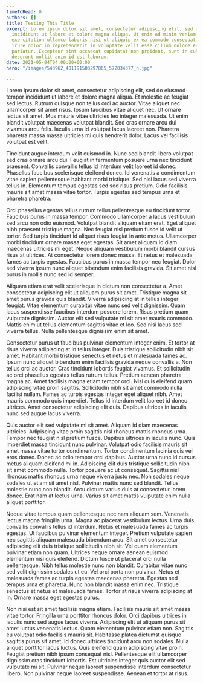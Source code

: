 ```yaml
---
timeToRead: 0
authors: []
title: Testing This Title
excerpt: Lorem ipsum dolor sit amet, consectetur adipiscing elit, sed do eiusmod tempor
  incididunt ut labore et dolore magna aliqua. Ut enim ad minim veniam, quis nostrud
  exercitation ullamco laboris nisi ut aliquip ex ea commodo consequat. Duis aute
  irure dolor in reprehenderit in voluptate velit esse cillum dolore eu fugiat nulla
  pariatur. Excepteur sint occaecat cupidatat non proident, sunt in culpa qui officia
  deserunt mollit anim id est laborum.
date: 2021-05-04T04:00:00+00:00
hero: "/images/543962_401191503297865_572034377_n.jpg"

---
```

Lorem ipsum dolor sit amet, consectetur adipiscing elit, sed do eiusmod tempor incididunt ut labore et dolore magna aliqua. Et molestie ac feugiat sed lectus. Rutrum quisque non tellus orci ac auctor. Vitae aliquet nec ullamcorper sit amet risus. Ipsum faucibus vitae aliquet nec. Ut ornare lectus sit amet. Mus mauris vitae ultricies leo integer malesuada. Ut enim blandit volutpat maecenas volutpat blandit. Sed cras ornare arcu dui vivamus arcu felis. Iaculis urna id volutpat lacus laoreet non. Pharetra pharetra massa massa ultricies mi quis hendrerit dolor. Lacus vel facilisis volutpat est velit.

Tincidunt augue interdum velit euismod in. Nunc sed blandit libero volutpat sed cras ornare arcu dui. Feugiat in fermentum posuere urna nec tincidunt praesent. Convallis convallis tellus id interdum velit laoreet id donec. Phasellus faucibus scelerisque eleifend donec. Id venenatis a condimentum vitae sapien pellentesque habitant morbi tristique. Sed nisi lacus sed viverra tellus in. Elementum tempus egestas sed sed risus pretium. Odio facilisis mauris sit amet massa vitae tortor. Turpis egestas sed tempus urna et pharetra pharetra.

Orci phasellus egestas tellus rutrum tellus pellentesque eu tincidunt tortor. Faucibus purus in massa tempor. Commodo ullamcorper a lacus vestibulum sed arcu non odio euismod. Volutpat blandit aliquam etiam erat. Eget aliquet nibh praesent tristique magna. Nec feugiat nisl pretium fusce id velit ut tortor. Sed turpis tincidunt id aliquet risus feugiat in ante metus. Ullamcorper morbi tincidunt ornare massa eget egestas. Sit amet aliquam id diam maecenas ultricies mi eget. Neque aliquam vestibulum morbi blandit cursus risus at ultrices. At consectetur lorem donec massa. Et netus et malesuada fames ac turpis egestas. Faucibus purus in massa tempor nec feugiat. Dolor sed viverra ipsum nunc aliquet bibendum enim facilisis gravida. Sit amet nisl purus in mollis nunc sed id semper.

Aliquam etiam erat velit scelerisque in dictum non consectetur a. Amet consectetur adipiscing elit ut aliquam purus sit amet. Tristique magna sit amet purus gravida quis blandit. Viverra adipiscing at in tellus integer feugiat. Vitae elementum curabitur vitae nunc sed velit dignissim. Quam lacus suspendisse faucibus interdum posuere lorem. Risus pretium quam vulputate dignissim. Auctor elit sed vulputate mi sit amet mauris commodo. Mattis enim ut tellus elementum sagittis vitae et leo. Sed nisi lacus sed viverra tellus. Nulla pellentesque dignissim enim sit amet.

Consectetur purus ut faucibus pulvinar elementum integer enim. Et tortor at risus viverra adipiscing at in tellus integer. Duis tristique sollicitudin nibh sit amet. Habitant morbi tristique senectus et netus et malesuada fames ac. Ipsum nunc aliquet bibendum enim facilisis gravida neque convallis a. Non tellus orci ac auctor. Cras tincidunt lobortis feugiat vivamus. Et sollicitudin ac orci phasellus egestas tellus rutrum tellus. Pretium aenean pharetra magna ac. Amet facilisis magna etiam tempor orci. Nisi quis eleifend quam adipiscing vitae proin sagittis. Sollicitudin nibh sit amet commodo nulla facilisi nullam. Fames ac turpis egestas integer eget aliquet nibh. Amet mauris commodo quis imperdiet. Tellus id interdum velit laoreet id donec ultrices. Amet consectetur adipiscing elit duis. Dapibus ultrices in iaculis nunc sed augue lacus viverra.

Quis auctor elit sed vulputate mi sit amet. Aliquam id diam maecenas ultricies. Adipiscing vitae proin sagittis nisl rhoncus mattis rhoncus urna. Tempor nec feugiat nisl pretium fusce. Dapibus ultrices in iaculis nunc. Quis imperdiet massa tincidunt nunc pulvinar. Volutpat odio facilisis mauris sit amet massa vitae tortor condimentum. Tortor condimentum lacinia quis vel eros donec. Donec ac odio tempor orci dapibus. Auctor urna nunc id cursus metus aliquam eleifend mi in. Adipiscing elit duis tristique sollicitudin nibh sit amet commodo nulla. Tortor posuere ac ut consequat. Sagittis nisl rhoncus mattis rhoncus urna neque viverra justo nec. Non sodales neque sodales ut etiam sit amet nisl. Pulvinar mattis nunc sed blandit. Tellus molestie nunc non blandit. Arcu dictum varius duis at consectetur lorem donec. Erat nam at lectus urna. Varius sit amet mattis vulputate enim nulla aliquet porttitor.

Neque vitae tempus quam pellentesque nec nam aliquam sem. Venenatis lectus magna fringilla urna. Magna ac placerat vestibulum lectus. Urna duis convallis convallis tellus id interdum. Netus et malesuada fames ac turpis egestas. Ut faucibus pulvinar elementum integer. Pretium vulputate sapien nec sagittis aliquam malesuada bibendum arcu. Sit amet consectetur adipiscing elit duis tristique sollicitudin nibh sit. Vel quam elementum pulvinar etiam non quam. Ultrices neque ornare aenean euismod elementum nisi quis eleifend. Dictum fusce ut placerat orci nulla pellentesque. Nibh tellus molestie nunc non blandit. Curabitur vitae nunc sed velit dignissim sodales ut eu. Vel orci porta non pulvinar. Netus et malesuada fames ac turpis egestas maecenas pharetra. Egestas sed tempus urna et pharetra. Nunc non blandit massa enim nec. Tristique senectus et netus et malesuada fames. Tortor at risus viverra adipiscing at in. Ornare massa eget egestas purus.

Non nisi est sit amet facilisis magna etiam. Facilisis mauris sit amet massa vitae tortor. Fringilla urna porttitor rhoncus dolor. Orci dapibus ultrices in iaculis nunc sed augue lacus viverra. Adipiscing elit ut aliquam purus sit amet luctus venenatis lectus. Quam elementum pulvinar etiam non. Sagittis eu volutpat odio facilisis mauris sit. Habitasse platea dictumst quisque sagittis purus sit amet. Id donec ultrices tincidunt arcu non sodales. Nulla aliquet porttitor lacus luctus. Quis eleifend quam adipiscing vitae proin. Feugiat pretium nibh ipsum consequat nisl. Pellentesque elit ullamcorper dignissim cras tincidunt lobortis. Est ultricies integer quis auctor elit sed vulputate mi sit. Pulvinar neque laoreet suspendisse interdum consectetur libero. Non pulvinar neque laoreet suspendisse. Aenean et tortor at risus.